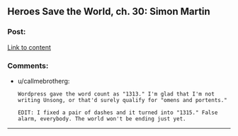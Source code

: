 ## Heroes Save the World, ch. 30: Simon Martin

### Post:

[Link to content](https://heroessavetheworld.wordpress.com/2016/12/23/awful-shadow-ch-4-simon-martin/)

### Comments:

- u/callmebrotherg:
  ```
  Wordpress gave the word count as "1313." I'm glad that I'm not writing Unsong, or that'd surely qualify for "omens and portents." 

  EDIT: I fixed a pair of dashes and it turned into "1315." False alarm, everybody. The world won't be ending just yet.
  ```

---

